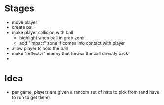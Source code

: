 # Stages
- move player
- create ball
- make player collision with ball
    - highlight when ball in grab zone
    - add "impact" zone if comes into contact with player
- allow player to hold the ball
- make "reflector" enemy that throws the ball directly back
-

# Idea
- per game, players are given a random set of hats to pick from (and have to run to get them)